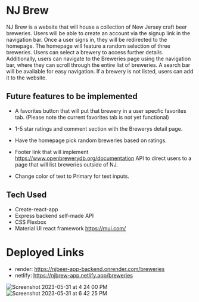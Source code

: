 # NJ Brew 

NJ Brew is a website that will house a collection of New Jersey craft beer breweries. Users will be able to create an account via the signup link in the navigation bar. Once a user signs in, they will be redirected to the homepage. The homepage will feature a random selection of three breweries. Users can select a brewery to access further details. Additionally, users can navigate to the Breweries page using the navigation bar, where they can scroll through the entire list of breweries. A search bar will be available for easy navigation. If a brewery is not listed, users can add it to the website.

## Future features to be implemented
 * A favorites button that will put that brewery in a user specfic favorites tab. (Please note the current favorites tab is not yet functional)

 * 1-5 star ratings and comment section with the Brewerys detail page.

 * Have the homepage pick random breweries based on ratings.

 * Footer link that will implement https://www.openbrewerydb.org/documentation API to direct users to a page that will list breweries outside of NJ. 

 * Change color of text to Primary for text inputs. 

 ## Tech Used

 * Create-react-app
 * Express backend self-made API
 * CSS Flexbox
 * Material UI react framework https://mui.com/

 # Deployed Links

 * render: https://njbeer-app-backend.onrender.com/breweries
 * netlify: https://njbrew-app.netlify.app/breweries


![Screenshot 2023-05-31 at 4 24 00 PM](https://github.com/Signal-flow12/NJBrew-App-Frontend/assets/122571827/72201066-f6a3-41f1-9096-ab648c7c06cb)
![Screenshot 2023-05-31 at 6 42 25 PM](https://github.com/Signal-flow12/NJBrew-App-Frontend/assets/122571827/aee6d69e-ed51-4bb9-af8a-450bc2945749)
